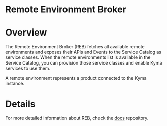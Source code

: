 # Remote Environment Broker

# Overview

The Remote Environment Broker (REB) fetches all available remote environments and exposes their APIs and Events to the Service Catalog as service classes.
When the remote environments list is available in the Service Catalog, you can provision those service classes and enable Kyma services to use them.

A remote environment represents a product connected to the Kyma instance.

# Details

For more detailed information about REB, check the [docs](../../../../docs/service-brokers/docs) repository.
